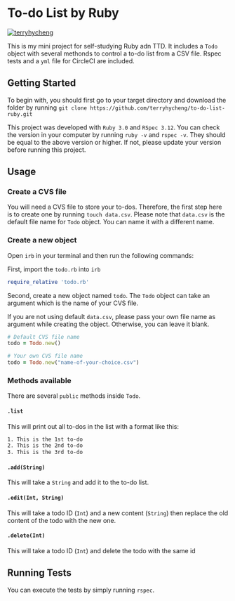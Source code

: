 # To-do List by Ruby

[![terryhycheng](https://circleci.com/gh/terryhycheng/to-do-list-ruby.svg?style=shield)](https://circleci.com/gh/terryhycheng/to-do-list-ruby)

This is my mini project for self-studying Ruby adn TTD. It includes a `Todo` object with several methonds to control a to-do list from a CSV file. Rspec tests and a `yml` file for CircleCI are included.

## Getting Started

To begin with, you should first go to your target directory and download the folder by running `git clone https://github.com/terryhycheng/to-do-list-ruby.git`

This project was developed with `Ruby 3.0` and `RSpec 3.12`. You can check the version in your computer by running `ruby -v` and `rspec -v`. They should be equal to the above version or higher. If not, please update your version before running this project.

## Usage

### Create a CVS file

You will need a CVS file to store your to-dos. Therefore, the first step here is to create one by running `touch data.csv`. Please note that `data.csv` is the default file name for `Todo` object. You can name it with a different name.

### Create a new object

Open `irb` in your terminal and then run the following commands:

First, import the `todo.rb` into `irb`

```ruby
require_relative 'todo.rb'
```

Second, create a new object named `todo`. The `Todo` object can take an argument which is the name of your CVS file.

If you are not using default `data.csv`, please pass your own file name as argument while creating the object. Otherwise, you can leave it blank.

```ruby
# Default CVS file name
todo = Todo.new()

# Your own CVS file name
todo = Todo.new("name-of-your-choice.csv")
```

### Methods available

There are several `public` methods inside `Todo`.

#### `.list`

This will print out all to-dos in the list with a format like this:

```sh
1. This is the 1st to-do
2. This is the 2nd to-do
3. This is the 3rd to-do
```

#### `.add(String)`

This will take a `String` and add it to the to-do list.

#### `.edit(Int, String)`

This will take a todo ID (`Int`) and a new content (`String`) then replace the old content of the todo with the new one.

#### `.delete(Int)`

This will take a todo ID (`Int`) and delete the todo with the same id

## Running Tests

You can execute the tests by simply running `rspec`.
